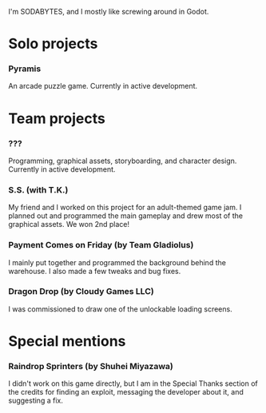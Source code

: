 I'm SODABYTES, and I mostly like screwing around in Godot.

# Solo projects
### Pyramis
An arcade puzzle game. Currently in active development.

# Team projects

### ???
Programming, graphical assets, storyboarding, and character design. Currently in active development.

### S.S. (with T.K.)
My friend and I worked on this project for an adult-themed game jam. I planned out and programmed the main gameplay and drew most of the graphical assets. We won 2nd place!

### Payment Comes on Friday (by Team Gladiolus)
I mainly put together and programmed the background behind the warehouse. I also made a few tweaks and bug fixes.

### Dragon Drop (by Cloudy Games LLC)
I was commissioned to draw one of the unlockable loading screens.

# Special mentions
### Raindrop Sprinters (by Shuhei Miyazawa)
I didn't work on this game directly, but I am in the Special Thanks section of the credits for finding an exploit, messaging the developer about it, and suggesting a fix.
